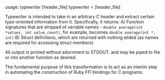 usage:
typewriter [header_file]
typewriter < [header_file]

Typewriter is intended to take in an arbitrary C header and extract certain type-oriented information from it. Specifically, it returns:
A) Function signatures that are stripped of variable names - `double average(int *values, int value_count)`, for example, becomes `double average(int *, int)`
B) Struct definitions, which are returned with nothing elided (as names are required for accessing struct members)

All output is printed without adornment to STDOUT, and may be piped to file or into another function as desired.

The fundamental purpose of this transformation is to act as an interim step in automating the construction of Ruby FFI bindings for C programs.